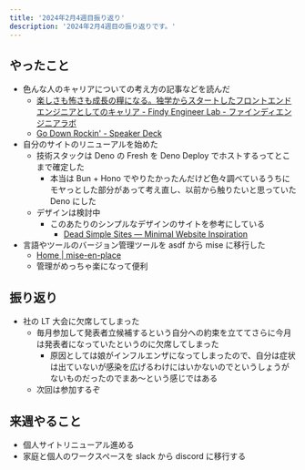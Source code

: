 ```yaml
---
title: '2024年2月4週目振り返り'
description: '2024年2月4週目の振り返りです。'
---
```


## やったこと

- 色んな人のキャリアについての考え方の記事などを読んだ
  - [楽しさも怖さも成長の糧になる。独学からスタートしたフロントエンドエンジニアとしてのキャリア - Findy Engineer Lab - ファインディエンジニアラボ](https://findy-code.io/engineer-lab/frontend-koba04)
  - [Go Down Rockin' - Speaker Deck](https://speakerdeck.com/yoshiori/go-down-rockin)
- 自分のサイトのリニューアルを始めた
  - 技術スタックは Deno の Fresh を Deno Deploy でホストするってとこまで確定した
    - 本当は Bun + Hono でやりたかったんだけど色々調べているうちにモヤっとした部分があって考え直し、以前から触りたいと思っていた Deno にした
  - デザインは検討中
    - このあたりのシンプルなデザインのサイトを参考にしている
      - [Dead Simple Sites — Minimal Website Inspiration](https://deadsimplesites.com/)
- 言語やツールのバージョン管理ツールを asdf から mise に移行した
  - [Home | mise-en-place](https://mise.jdx.dev/)
  - 管理がめっちゃ楽になって便利

## 振り返り

- 社の LT 大会に欠席してしまった
  - 毎月参加して発表者立候補するという自分への約束を立ててさらに今月は発表者になっていたというのに欠席してしまった
    - 原因としては娘がインフルエンザになってしまったので、自分は症状は出ていないが感染を広げるわけにはいかないのでというしょうがないものだったのでまあ〜という感じではある
  - 次回は参加するぞ

## 来週やること

- 個人サイトリニューアル進める
- 家庭と個人のワークスペースを slack から discord に移行する
